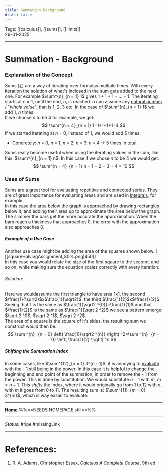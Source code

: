 ```yaml
---
title: Summation Background
draft: false
---
```

Tags: [[calculus]], [[sums]], [[limits]] <br>26-01-2025

---
# Summation -  Background
### Explanation of the Concept
Sums ($\sum$) are a way of iterating over formulas multiple times. With every iteration the solution of what's inclosed in the sum gets added to the next one. For example $\sum^{n}_{n = 1} 1$ gives $1+1+1+...+1$. The iterating starts at $n$ = 1, until the end, $n$, is reached. $n$ can assume any [natural number](https://en.wikipedia.org/wiki/Natural_number) / "_whole value_", that is 1, 2, 3 etc. In the case of $\sum^{n}_{n = 1} 1$ we add 1, $n$ times. <br>If we choose $n$ to be 4 for example, we get:
$$
\sum^{n = 4}_{n = 1} 1=1+1+1+1=4
$$
If we started iterating at $n$ = 0, instead of 1, we would add 5 times.
- Concretely: $n$ = 0, $n$ = 1, $n$ = 2, $n$ = 3, $n$ = 4 $\rightarrow$ 5 times in total.

Sums really become useful when using the iterating values in the sum, like this: $\sum^{n}_{n = 1} n$. In this case if we chose $n$ to be 4 we would get:
$$
\sum^{n = 4}_{n = 1} n = 1 + 2 + 3 + 4 = 10
$$

### Uses of Sums
Sums are a great tool for evaluating repetitive and connected series. They are of great importance for evaluating areas and are used in [integrals](integration%20and%20techniques), for example. <br>In this case the area below the graph is approached by drawing rectangles below it, and adding their area up to approximate the area below the graph. The slimmer the bars get the more accurate the approximation. When the bars reach a thickness that approaches 0, the error with the approximation also approaches 0. 
##### Example of a Use Case
Another use case might be adding the area of the squares shown below.
![[squareHalvingAssignment_80%.png|450]]<br>In this case you would relate the size of the first square to the second, and so on, while making sure the equation scales correctly with every iteration.
###### Solution:
Here we wouldassume the first triangle to have area $1$x$1$, the second $\frac{1}{\sqrt2}$x$\frac{1}{\sqrt2}$, the third $\frac{1}{2}$x$\frac{1}{2}$. <br>Seeing that $1$ is the same as $\frac{1}{\sqrt2 ^{0}}=\frac{1}{1}$ and that $\frac{1}{2}$ is the same as $\frac{1}{\sqrt 2 ^2}$ we see a pattern emerge: <br>$\sqrt 2 ^0$, $\sqrt 2 ^1$, $\sqrt 2 ^2$. <br>The area of a square is the square of it's sides, the resulting sum we construct would then be:
$$
\sum ^{n} _{n = 0} \left( \frac{1}{\sqrt2 ^{n}} \right) ^2=\sum ^{n} _{n = 0} \left( \frac{1}{2} \right) ^n
$$

##### Shifting the Summation Index
In some cases, like $\sum^{12}_{n = 1} 3^{n - 1}$, it is annoying to [evaluate](evaluating%20infinite%20series) with the - 1 still being in the power. In this case it is helpful to change the beginning and end point of the summation, in order to remove the - 1 from the power. This is done by substitution. We would substitute $n-1$ with $m$, $m = n - 1$. This _shifts_ the index, where it would originally go from 1 to 12 with $n$, with $m$ it goes from 0 to 11. The resulting sum is: $\sum^{11}_{m = 0} 3^{m}$, which is way easier to evaluate.












---
__[Home]()__ %%==NEEDS HOMEPAGE still==%%

---
_Status:_ #ripe #missingLink

---
# References:
1. R. A. Adams, Christopher Essex, _Calculus A Complete Course_, 9th ed.